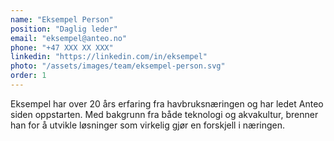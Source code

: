 ```yaml
---
name: "Eksempel Person"
position: "Daglig leder"
email: "eksempel@anteo.no"
phone: "+47 XXX XX XXX"
linkedin: "https://linkedin.com/in/eksempel"
photo: "/assets/images/team/eksempel-person.svg"
order: 1
---
```


Eksempel har over 20 års erfaring fra havbruksnæringen og har ledet Anteo siden oppstarten. Med bakgrunn fra både teknologi og akvakultur, brenner han for å utvikle løsninger som virkelig gjør en forskjell i næringen.
